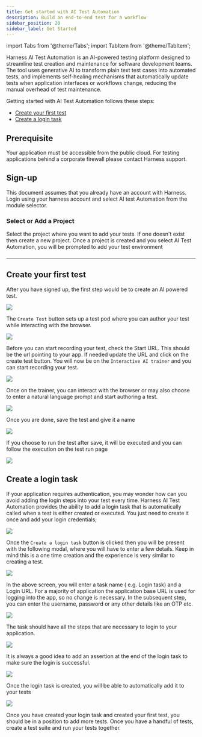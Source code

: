 ```yaml
---
title: Get started with AI Test Automation
description: Build an end-to-end test for a workflow
sidebar_position: 20
sidebar_label: Get Started
---
```


import Tabs from '@theme/Tabs';
import TabItem from '@theme/TabItem';

Harness AI Test Automation is an AI-powered testing platform designed to streamline test creation and maintenance for software development teams. The tool uses generative AI to transform plain text test cases into automated tests, and implements self-healing mechanisms that automatically update tests when application interfaces or workflows change, reducing the manual overhead of test maintenance.

Getting started with AI Test Automation follows these steps:
- [Create your first test](/docs/ai-test-automation/get-started/quickstart#create-your-first-test)
- [Create a login task](/docs/ai-test-automation/get-started/quickstart#create-a-login-task)

<!-- Note: If you are an existing Relicx customer, please continue to refer to 
[Relicx documentation](https://docs.relicx.ai/) -->

## Prerequisite
Your application must be accessible from the public cloud. For testing applications behind a corporate firewall please contact Harness support. 

## Sign-up

This document assumes that you already have an account with Harness. Login using your harness account and select AI test Automation from the module selector. 

### Select or Add a Project

Select the project where you want to add your tests. If one doesn't exist then create a new project. Once a project is created and you select AI Test Automation, you will be prompted to add your test environment

###
---

## Create your first test

After you have signed up, the first step would be to create an AI powered test.

![](./static/create-test-1.png)

The `Create Test` button sets up a test pod where you can author your test while interacting with the browser.

![](./static/create-test-2.png)

Before you can start recording your test, check the Start URL. This should be the url pointing to your app. If needed update the URL and click on the create test button. You will now be on the `Interactive AI trainer` and you can start recording your test.

![](./static/create-test-3.png)

Once on the trainer, you can interact with the browser or may also choose to enter a natural language prompt and start authoring a test.

![](./static/create-test-4.png)

Once you are done, save the test and give it a name 

![](./static/create-test-5.png)

If you choose to run the test after save, it will be executed and you can follow the execution on the test run page 

![](./static/create-test-6.png)

## Create a login task

If your application requires authentication, you may wonder how can you avoid adding the login steps into your test every time. Harness AI Test Automation provides the ability to add a login task that is automatically called when a test is either created or executed. You just need to create it once and add your login credentials;

![](./static/create-login-task-1.png)

Once the `Create a login task` button is clicked then you will be present with the following modal, where you will have to enter a few details. Keep in mind this is a one time creation and the experience is very similar to creating a test.

![](./static/create-login-task-2.png)

In the above screen, you will enter a task name ( e.g. Login task) and a Login URL. For a majority of application the application base URL is used for logging into the app, so no change is necessary. In the subsequent step, you can enter the username, password or any other details like an OTP etc.

![](./static/create-login-task-3.png)

The task should have all the steps that are necessary to login to your application.

![](./static/create-login-task-4.png)

It is always a good idea to add an assertion at the end of the login task to make sure the login is successful. 

![](./static/create-login-task-5.png)

Once the login task is created, you will be able to automatically add it to your tests

![](./static/create-login-task-6.png)

Once you have created your login task and created your first test, you should be in a position to add more tests. Once you have a handful of tests, create a test suite and run your tests together. 
